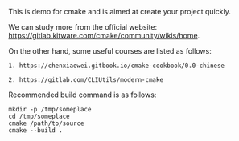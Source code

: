 This is demo for cmake and is aimed at create your project quickly.

We can study more from the official website: https://gitlab.kitware.com/cmake/community/wikis/home.

On the other hand, some useful courses are listed as follows:

    1. https://chenxiaowei.gitbook.io/cmake-cookbook/0.0-chinese

    2. https://gitlab.com/CLIUtils/modern-cmake

Recommended build command is as follows:
```
mkdir -p /tmp/someplace
cd /tmp/someplace
cmake /path/to/source
cmake --build .
```
